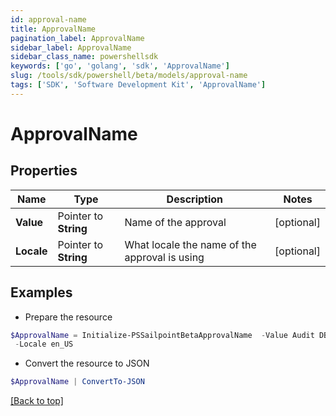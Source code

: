 ```yaml
---
id: approval-name
title: ApprovalName
pagination_label: ApprovalName
sidebar_label: ApprovalName
sidebar_class_name: powershellsdk
keywords: ['go', 'golang', 'sdk', 'ApprovalName'] 
slug: /tools/sdk/powershell/beta/models/approval-name
tags: ['SDK', 'Software Development Kit', 'ApprovalName']
---
```



# ApprovalName

## Properties

Name | Type | Description | Notes
------------ | ------------- | ------------- | -------------
**Value** |  Pointer to **String** | Name of the approval | [optional] 
**Locale** |  Pointer to **String** | What locale the name of the approval is using | [optional] 

## Examples

- Prepare the resource
```powershell
$ApprovalName = Initialize-PSSailpointBetaApprovalName  -Value Audit DB Access `
 -Locale en_US
```

- Convert the resource to JSON
```powershell
$ApprovalName | ConvertTo-JSON
```


[[Back to top]](#) 

